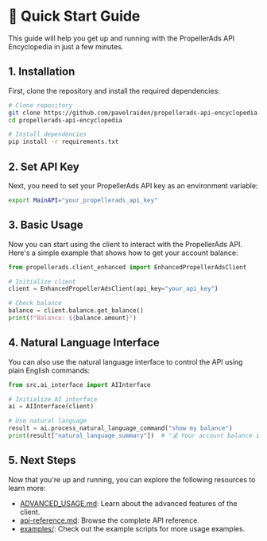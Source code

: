 # 🚀 Quick Start Guide

This guide will help you get up and running with the PropellerAds API Encyclopedia in just a few minutes.

## 1. Installation

First, clone the repository and install the required dependencies:

```bash
# Clone repository
git clone https://github.com/pavelraiden/propellerads-api-encyclopedia.git
cd propellerads-api-encyclopedia

# Install dependencies
pip install -r requirements.txt
```

## 2. Set API Key

Next, you need to set your PropellerAds API key as an environment variable:

```bash
export MainAPI="your_propellerads_api_key"
```

## 3. Basic Usage

Now you can start using the client to interact with the PropellerAds API. Here's a simple example that shows how to get your account balance:

```python
from propellerads.client_enhanced import EnhancedPropellerAdsClient

# Initialize client
client = EnhancedPropellerAdsClient(api_key="your_api_key")

# Check balance
balance = client.balance.get_balance()
print(f"Balance: ${balance.amount}")
```

## 4. Natural Language Interface

You can also use the natural language interface to control the API using plain English commands:

```python
from src.ai_interface import AIInterface

# Initialize AI interface
ai = AIInterface(client)

# Use natural language
result = ai.process_natural_language_command("show my balance")
print(result["natural_language_summary"])  # "💰 Your account balance is $1635.22"
```

## 5. Next Steps

Now that you're up and running, you can explore the following resources to learn more:

- [ADVANCED_USAGE.md](ADVANCED_USAGE.md): Learn about the advanced features of the client.
- [api-reference.md](api-reference.md): Browse the complete API reference.
- [examples/](src/examples/): Check out the example scripts for more usage examples.

